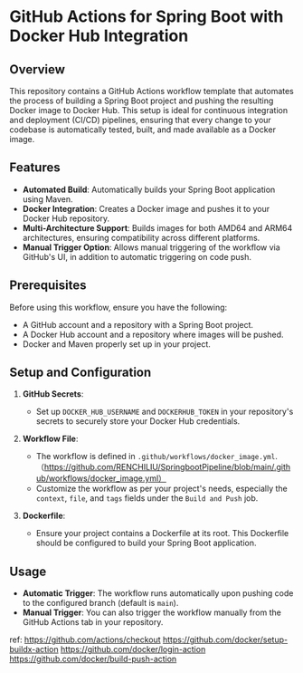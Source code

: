 

# GitHub Actions for Spring Boot with Docker Hub Integration

## Overview
This repository contains a GitHub Actions workflow template that automates the process of building a Spring Boot project and pushing the resulting Docker image to Docker Hub. This setup is ideal for continuous integration and deployment (CI/CD) pipelines, ensuring that every change to your codebase is automatically tested, built, and made available as a Docker image.

## Features
- **Automated Build**: Automatically builds your Spring Boot application using Maven.
- **Docker Integration**: Creates a Docker image and pushes it to your Docker Hub repository.
- **Multi-Architecture Support**: Builds images for both AMD64 and ARM64 architectures, ensuring compatibility across different platforms.
- **Manual Trigger Option**: Allows manual triggering of the workflow via GitHub's UI, in addition to automatic triggering on code push.

## Prerequisites
Before using this workflow, ensure you have the following:
- A GitHub account and a repository with a Spring Boot project.
- A Docker Hub account and a repository where images will be pushed.
- Docker and Maven properly set up in your project.

## Setup and Configuration
1. **GitHub Secrets**: 
   - Set up `DOCKER_HUB_USERNAME` and `DOCKERHUB_TOKEN` in your repository's secrets to securely store your Docker Hub credentials.

2. **Workflow File**:
   - The workflow is defined in `.github/workflows/docker_image.yml`. （https://github.com/RENCHILIU/SpringbootPipeline/blob/main/.github/workflows/docker_image.yml）
   - Customize the workflow as per your project's needs, especially the `context`, `file`, and `tags` fields under the `Build and Push` job.

3. **Dockerfile**:
   - Ensure your project contains a Dockerfile at its root. This Dockerfile should be configured to build your Spring Boot application.

## Usage
- **Automatic Trigger**: The workflow runs automatically upon pushing code to the configured branch (default is `main`).
- **Manual Trigger**: You can also trigger the workflow manually from the GitHub Actions tab in your repository.


ref:
https://github.com/actions/checkout
https://github.com/docker/setup-buildx-action
https://github.com/docker/login-action
https://github.com/docker/build-push-action
